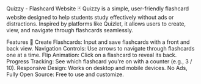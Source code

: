 Quizzy - Flashcard Website 🃏
Quizzy is a simple, user-friendly flashcard website designed to help students study effectively without ads or distractions. Inspired by platforms like Quizlet, it allows users to create, view, and navigate through flashcards seamlessly.

Features 🌟
Create Flashcards: Input and save flashcards with a front and back view.
Navigation Controls: Use arrows to navigate through flashcards one at a time.
Flip Animation: Click on a flashcard to reveal its back.
Progress Tracking: See which flashcard you're on with a counter (e.g., 3 / 10).
Responsive Design: Works on desktop and mobile devices.
No Ads, Fully Open Source: Free to use and customize.
